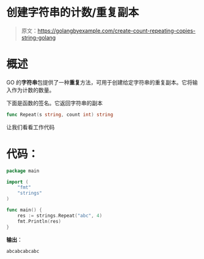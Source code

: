 # 创建字符串的计数/重复副本

> 原文：<https://golangbyexample.com/create-count-repeating-copies-string-golang>

# **概述**

GO 的**字符串**包提供了一种**重复**方法，可用于创建给定字符串的重复副本。它将输入作为计数的数量。

下面是函数的签名。它返回字符串的副本

```go
func Repeat(s string, count int) string
```

让我们看看工作代码

# **代码**：

```go
package main

import (
    "fmt"
    "strings"
)

func main() {
    res := strings.Repeat("abc", 4)
    fmt.Println(res)
}
```

**输出**：

```go
abcabcabcabc
```